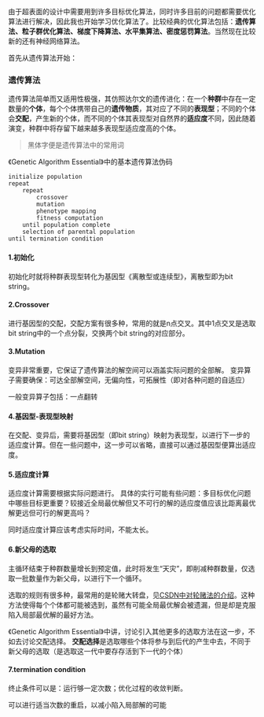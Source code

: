 由于超表面的设计中需要用到许多目标优化算法，同时许多目前的问题都需要优化算法进行解决，因此我也开始学习优化算法了。比较经典的优化算法包括：**遗传算法、粒子群优化算法、梯度下降算法、水平集算法、密度惩罚算法**。当然现在比较新的还有神经网络算法。

首先从遗传算法开始：

### 遗传算法

遗传算法简单而又适用性极强，其仿照达尔文的遗传进化：在一个**种群**中存在一定数量的**个体**，每个个体携带自己的**遗传物质**，其对应了不同的**表现型**；不同的个体会**交配**，产生新的个体，而不同的个体其表现型对自然界的**适应度**不同，因此随着演变，种群中将存留下越来越多表现型适应度高的个体。
> 黑体字便是遗传算法中的常用词

《Genetic Algorithm Essential》中的基本遗传算法伪码
```
initialize population
repeat
    repeat
        crossover
        mutation
        phenotype mapping
        fitness computation
    until population complete
    selection of parental population
until termination condition
```

#### 1.初始化
初始化时就将种群表现型转化为基因型《离散型或连续型》，离散型即为bit string。

#### 2.Crossover
进行基因型的交配，交配方案有很多种，常用的就是n点交叉。其中1点交叉是选取bit string中的一个点分裂，交换两个bit string的对应部分。

#### 3.Mutation
变异非常重要，它保证了遗传算法的解空间可以涵盖实际问题的全部解。
变异算子需要确保：可达全部解空间，无偏向性，可拓展性（即对各种问题的自适应）

一般变异算子包括：一点翻转

#### 4.基因型-表现型映射
在交配、变异后，需要将基因型（即bit string）映射为表现型，以进行下一步的适应度计算。但在一些问题中，这一步可以省略，直接可以通过基因型便算出适应度。

#### 5.适应度计算
适应度计算需要根据实际问题进行。
具体的实行可能有些问题：多目标优化问题中哪些目标更重要？较接近全局最优解但又不可行的解的适应度值应该比距离最优解更远但可行的解更高吗？

同时适应度计算应该考虑实际时间，不能太长。

#### 6.新父母的选取
主循环结束于种群数量增长到预定值，此时将发生“天灾”，即削减种群数量，仅选取一批数量作为新父母，以进行下一个循环。

选取的规则有很多种，最常用的是轮赌大转盘，见[CSDN中对轮赌法的介绍](https://blog.csdn.net/weixin_39068956/article/details/105121469)。这种方法使得每个个体都可能被选到，虽然有可能全局最优解会被遗漏，但是却是克服陷入局部最优解的最好方法。

《Genetic Algorithm Essential》中讲，讨论引入其他更多的选取方法在这一步，不如去讨论交配选择。
**交配选择**是选取哪些个体将参与到后代的产生中去，不同于新父母的选取（是选取这一代中要存存活到下一代的个体）

#### 7.termination condition
终止条件可以是：运行够一定次数；优化过程的收敛判断。

可以进行适当次数的重启，以减小陷入局部解的可能